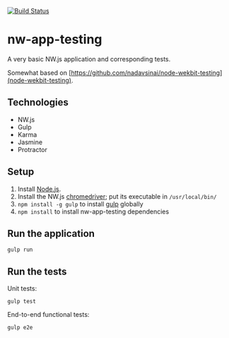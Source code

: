 [![Build Status](https://travis-ci.org/mdb/nw-app-testing.svg?branch=master)](https://travis-ci.org/mdb/nw-app-testing)

# nw-app-testing

A very basic NW.js application and corresponding tests.

Somewhat based on [https://github.com/nadavsinai/node-wekbit-testing](node-wekbit-testing).

## Technologies

* NW.js
* Gulp
* Karma
* Jasmine
* Protractor

## Setup

1. Install [Node.js](https://nodejs.org).
2. Install the NW.js [chromedriver](http://dl.nwjs.io/); put its executable in `/usr/local/bin/`
3. `npm install -g gulp` to install [gulp](http://gulpjs.com/) globally
3. `npm install` to install nw-app-testing dependencies

## Run the application

`gulp run`

## Run the tests

Unit tests:

`gulp test`

End-to-end functional tests:

`gulp e2e`
